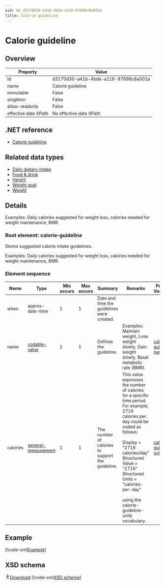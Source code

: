 ```yaml
---
uid: HV_d3170d30-a41b-4bde-a116-87698c8a001a
title: Calorie guideline
---
```


# Calorie guideline

## Overview

Property|Value
---|---
id|d3170d30-a41b-4bde-a116-87698c8a001a
name|Calorie guideline
immutable|False
singleton|False
allow-readonly|False
effective date XPath|No effective date XPath

## .NET reference
- [Calorie guideline](https://go.microsoft.com/fwlink/?LinkID=136068)

## Related data types

- [Daily dietary intake](xref:HV_9c29c6b9-f40e-44ff-b24e-fba6f3074638)
- [Food & drink](xref:HV_089646a6-7e25-4495-ad15-3e28d4c1a71d)
- [Height](xref:HV_40750a6a-89b2-455c-bd8d-b420a4cb500b)
- [Weight goal](xref:HV_b7925180-d69e-48fa-ae1d-cb3748ca170e)
- [Weight](xref:HV_3d34d87e-7fc1-4153-800f-f56592cb0d17)

## Details
Examples: Daily calories suggested for weight loss, calories needed for weight maintenance, BMR.

<a name='calorie-guideline'></a>

### Root element: calorie-guideline

Stores suggested calorie intake guidelines.

Examples: Daily calories suggested for weight loss, calories needed for weight maintenance, BMR.

### Element sequence

Name|Type|Min occurs|Max occurs|Summary|Remarks|Preferred Vocabulary
---|---|---|---|---|---|---
when|approx-date-time|1|1|Date and time the guidelines were created.||
name|[codable-value](xref:HV_3e730686-781f-4616-aa0d-817bba8eb141#codable-value)|1|1|Defines the guideline.|Examples: Maintain weight, Lose weight slowly, Gain weight slowly, Basal metabolic rate (BMR).|[calorie-guideline-names](xref:HV_1316425f-565b-43ee-9b67-55a11c6a0ec0)
calories|[general-measurement](xref:HV_3e730686-781f-4616-aa0d-817bba8eb141#general-measurement)|1|1|The number of calories to support the guideline.|This value expresses the number of calories for a specific time period. <br /> For example, 2716 calories per day could be coded as follows: <br /><br /> Display = "2716 calories/day" <br /> Structured Value = "2716" <br /> Structured Units = "calories-per-day" <br /><br /> using the calorie-guideline-units vocabulary.|[calorie-guideline-units](xref:HV_5ecab77d-971e-4859-bf63-49098dd35020)

## Example
[!code-xml[Example](sample-xml/d3170d30-a41b-4bde-a116-87698c8a001a.xml)]

## XSD schema
[![Download](/healthvault/images/download.png)Download](xsd/calorie-guideline.xsd)
[!code-xml[XSD schema](xsd/calorie-guideline.xsd)]
